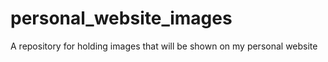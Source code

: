 # personal_website_images
A repository for holding images that will be shown on my personal website
